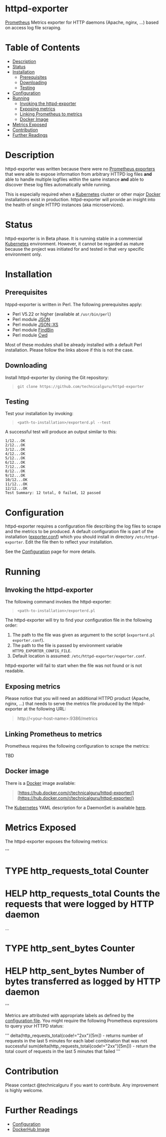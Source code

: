# httpd-exporter
[Prometheus](https://prometheus.io/) Metrics exporter for HTTP daemons (Apache, nginx, ...) based on 
access log file scraping.

# Table of Contents
* [Description](#user-content-description)
* [Status](#user-content-status)
* [Installation](#user-content-installation)
  * [Prerequisites](#user-content-prerequisites)
  * [Downloading](#user-content-downloading)
  * [Testing](#user-content-testing)
* [Configuration](#user-content-configuration)
* [Running](#user-content-running)
  * [Invoking the httpd-exporter](#user-content-invoking-the-httpd-exporter)
  * [Exposing metrics](#user-content-exposing-metrics)
  * [Linking Prometheus to metrics](#user-content-linking-prometheus-to-metrics)
  * [Docker Image](#user-content-docker-image)
* [Metrics Exposed](#user-content-metrics-exposed)
* [Contribution](#user-content-contribution)
* [Further Readings](#user-content-further-readings)

# Description
httpd-exporter was written because there were no [Prometheus exporters](https://prometheus.io/docs/instrumenting/exporters/)
that were able to expose information from arbitrary HTTPD log files **and** able to handle multiple logfiles 
within the same instance **and** able to discover these log files automatically while running.

This is especially required when a [Kubernetes](https://kubernetes.io/) cluster or other major [Docker](https://docker.io/) 
installations exist in production. httpd-exporter will provide an insight into the health of single HTTPD 
instances (aka microservices).

# Status
httpd-exporter is in Beta phase. It is running stable in a commercial [Kubernetes](https://kubernetes.io/)
environment. However, it cannot be regarded as mature because the project was initiated for and tested in that 
very specific environment only.

# Installation
## Prerequisites
htppd-exporter is written in Perl. The following prerequisites apply:

* Perl V5.22 or higher (available at `/usr/bin/perl`)
* Perl module [JSON](http://search.cpan.org/perldoc?JSON)
* Perl module [JSON::XS](http://search.cpan.org/~mlehmann/JSON-XS-3.04/XS.pm)
* Perl module [FindBin](https://perldoc.perl.org/FindBin.html)
* Perl module [Cwd](https://perldoc.perl.org/Cwd.html)

Most of these modules shall be already installed with a default Perl installation. Please follow the links above if this is not the case.

## Downloading
Install httpd-exporter by cloning the Git repository:

> `git clone https://github.com/technicalguru/httpd-exporter`

## Testing
Test your installation by invoking:

> `<path-to-installation>/exporterd.pl --test`

A successful test will produce an output similar to this:
```
1/12...OK
2/12...OK
3/12...OK
4/12...OK
5/12...OK
6/12...OK
7/12...OK
8/12...OK
9/12...OK
10/12...OK
11/12...OK
12/12...OK
Test Summary: 12 total, 0 failed, 12 passed
```

# Configuration
httpd-exporter requires a configuration file describing the log files to scrape and the metrics to be produced. A default configuration file
is part of the installation ([exporter.conf](exporter.conf)) which you should install in directory `/etc/httpd-exporter`. Edit the file then to reflect
your installation. 

See the [Configuration](CONFIGURATION.md) page for more details.

# Running
## Invoking the httpd-exporter
The following command invokes the httpd-exporter:

> `<path-to-installation>/exporterd.pl`

The httpd-exporter will try to find your configuration file in the following order:

1. The path to the file was given as argument to the script (`exporterd.pl exporter.conf`).
1. The path to the file is passed by environment variable `HTTPD_EXPORTER_CONFIG_FILE`.
1. Default location is assumed: `/etc/httpd-exporter/exporter.conf`.

httpd-exporter will fail to start when the file was not found or is not readable.

## Exposing metrics
Please notice that you will need an additional HTTPD product (Apache, nginx, ...) that needs to serve
the metrics file produced by the httpd-exporter at the following URL:

> http://&lt;your-host-name&gt;:9386/metrics

## Linking Prometheus to metrics
Prometheus requires the following configuration to scrape the metrics:

TBD

## Docker image
There is a [Docker](https://docker.io/) image available:

> [https://hub.docker.com/r/technicalguru/httpd-exporter/](https://hub.docker.com/r/technicalguru/httpd-exporter/)

The [Kubernetes](https://kubernetes.io/) YAML description for a DaemonSet is available [here](httpd-exporter.yaml).

# Metrics Exposed
The httpd-exporter exposes the following metrics:

'''
 # TYPE http_requests_total Counter
 # HELP http_requests_total Counts the requests that were logged by HTTP daemon
 ...
 # TYPE http_sent_bytes Counter
 # HELP http_sent_bytes Number of bytes transferred as logged by HTTP daemon
'''

Metrics are attributed with appropriate labels as defined by the [configuration file](CONFIGURATION.md). You might 
require the following Prometheus expressions to query your HTTPD status:

'''
delta(http_requests_total{code!="2xx"}[5m])  - returns number of requests in the last 5 minutes for each label combination that was not successful
sum(delta(http_requests_total{code!="2xx"}[5m])) - return the total count of requests in the last 5 minutes that failed
'''

# Contribution

Please contact @technicalguru if you want to contribute. Any improvement is highly welcome.

# Further Readings

* [Configuration](CONFIGURATION.md)
* [DockerHub Image](https://hub.docker.com/r/technicalguru/httpd-exporter/)


